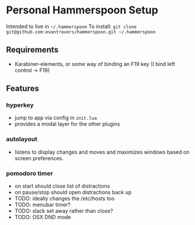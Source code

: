 # Personal Hammerspoon Setup

Intended to live in `~/.hammerspoon`
To install: `git clone git@github.com:evantravers/hammerspoon.git ~/.hammerspoon`

## Requirements

- Karabiner-elements, or some way of binding an F19 key (I bind left control ->
  F19)

## Features

### hyperkey

- jump to app via config in `init.lua`
- provides a modal layer for the other plugins

### autolayout

- listens to display changes and moves and maximizes windows based on screen
  preferences.

### pomodoro timer
- on start should close list of distractions
- on pause/stop should open distractions back up
- TODO: ideally changes the /etc/hosts too
- TODO: menubar timer?
- TODO: slack set away rather than close?
- TODO: OSX DND mode
